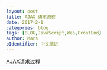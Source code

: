 ```yaml
---
layout: post
title: AJAX 请求流程
date: 2017-2-1
categories: blog
tags: [BLOG,JavaScript,Web,FrontEnd]
author: Mars
pIdentifier: 中文缩进
---
```


[AJAX请求过程](/assets/pics/blogPics/AJAX请求过程.svg)
